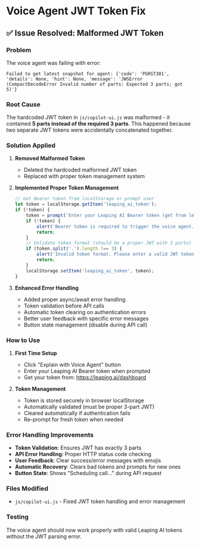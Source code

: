 # Voice Agent JWT Token Fix

## ✅ **Issue Resolved: Malformed JWT Token**

### **Problem**
The voice agent was failing with error:
```
Failed to get latest snapshot for agent: {'code': 'PGRST301', 'details': None, 'hint': None, 'message': 'JWSError (CompactDecodeError Invalid number of parts: Expected 3 parts; got 5)'}
```

### **Root Cause**
The hardcoded JWT token in `js/copilot-ui.js` was malformed - it contained **5 parts instead of the required 3 parts**. This happened because two separate JWT tokens were accidentally concatenated together.

### **Solution Applied**

1. **Removed Malformed Token**
   - Deleted the hardcoded malformed JWT token
   - Replaced with proper token management system

2. **Implemented Proper Token Management**
   ```javascript
   // Get Bearer token from localStorage or prompt user
   let token = localStorage.getItem('leaping_ai_token');
   if (!token) {
       token = prompt('Enter your Leaping AI Bearer token (get from leaping.ai dashboard):');
       if (!token) {
           alert('Bearer token is required to trigger the voice agent.');
           return;
       }
       // Validate token format (should be a proper JWT with 3 parts)
       if (token.split('.').length !== 3) {
           alert('Invalid token format. Please enter a valid JWT token from your Leaping AI dashboard.');
           return;
       }
       localStorage.setItem('leaping_ai_token', token);
   }
   ```

3. **Enhanced Error Handling**
   - Added proper async/await error handling
   - Token validation before API calls
   - Automatic token clearing on authentication errors
   - Better user feedback with specific error messages
   - Button state management (disable during API call)

### **How to Use**

1. **First Time Setup**
   - Click "Explain with Voice Agent" button
   - Enter your Leaping AI Bearer token when prompted
   - Get your token from: https://leaping.ai/dashboard

2. **Token Management**
   - Token is stored securely in browser localStorage
   - Automatically validated (must be proper 3-part JWT)
   - Cleared automatically if authentication fails
   - Re-prompt for fresh token when needed

### **Error Handling Improvements**

- **Token Validation**: Ensures JWT has exactly 3 parts
- **API Error Handling**: Proper HTTP status code checking
- **User Feedback**: Clear success/error messages with emojis
- **Automatic Recovery**: Clears bad tokens and prompts for new ones
- **Button State**: Shows "Scheduling call..." during API request

### **Files Modified**
- `js/copilot-ui.js` - Fixed JWT token handling and error management

### **Testing**
The voice agent should now work properly with valid Leaping AI tokens without the JWT parsing error. 